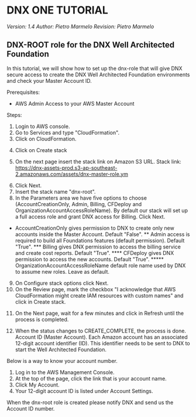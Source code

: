 # DNX ONE TUTORIAL #
_Version: 1.4_
_Author: Pietro Marmelo_
_Revision: Pietro Marmelo_

## DNX-ROOT role for the DNX Well Architected Foundation ##
In this tutorial, we will show how to set up the dnx-role that will give DNX secure access to create the DNX Well Architected Foundation environments and check your Master Account ID. 

Prerequisites: 
- AWS Admin Access to your AWS Master Account 

Steps: 
1. Login to AWS console. 
2. Go to Services and type "CloudFormation". 
3. Click on CloudFormation. 

<image1>

4. Click on Create stack

<image2>
  
5. On the next page insert the stack link on Amazon S3 URL. Stack link: 
https://dnx-assets-prod.s3-ap-southeast-2.amazonaws.com/assets/dnx-master-role.ym
  
<image3>
  
6. Click Next. 
7. Insert the stack name "dnx-root". 
8. In the Parameters area we have five options to choose (AccountCreationOnly, Admin, Billing, CFDeploy and OrganizationAccountAccessRoleName). By default our stack will set up a full access role and grant DNX access for Billing. Click Next. 

* AccountCreationOnly gives permission to DNX to create only new accounts inside the Master Account. Default "False". 
** Admin access is required to build all Foundations features (default permission). Default "True". 
*** Billing gives DNX permission to access the billing service and create cost reports. Default "True". 
**** CFDeploy gives DNX permission to access the new accounts. Default "True". 
***** OrganizationAccountAccessRoleName default role name used by DNX to assume new roles. Leave as default.

<image4>
  
9. On Configure stack options click Next. 
10. On the Review page, mark the checkbox "I acknowledge that AWS CloudFormation might create IAM resources with custom names" and click in Create stack. 

<image5>
  
11. On the Next page, wait for a few minutes and click in Refresh until the process is completed.

<image6>
  
12. When the status changes to CREATE_COMPLETE, the process is done. 
Account ID (Master Account). 
Each Amazon account has an associated 12-digit account identifier (ID). This identifier needs to be sent to DNX to start the Well Architected Foundation. 

Below is a way to know your account number. 
1. Log in to the AWS Management Console. 
2. At the top of the page, click the link that is your account name. 
3. Click My Account. 
4. Your 12-digit account ID is listed under Account Settings. 

When the dnx-root role is created please notify DNX and send us the Account ID number.
 
  



